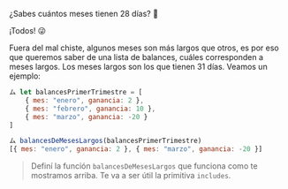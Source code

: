 ¿Sabes cuántos meses tienen 28 días? :thinking:

¡Todos! :stuck_out_tongue_winking_eye:

Fuera del mal chiste, algunos meses son más largos que otros, es por eso que queremos saber de una lista de balances, cuáles corresponden a meses largos. Los meses largos son los que tienen 31 días. Veamos un ejemplo:

``` javascript
ム let balancesPrimerTrimestre = [
    { mes: "enero", ganancia: 2 }, 
    { mes: "febrero", ganancia: 10 }, 
    { mes: "marzo", ganancia: -20 }
]

ム balancesDeMesesLargos(balancesPrimerTrimestre)
[{ mes: "enero", ganancia: 2 }, { mes: "marzo", ganancia: -20 }]
```

> Definí la función `balancesDeMesesLargos` que funciona como te mostramos arriba. Te va a ser útil la primitiva `includes`.